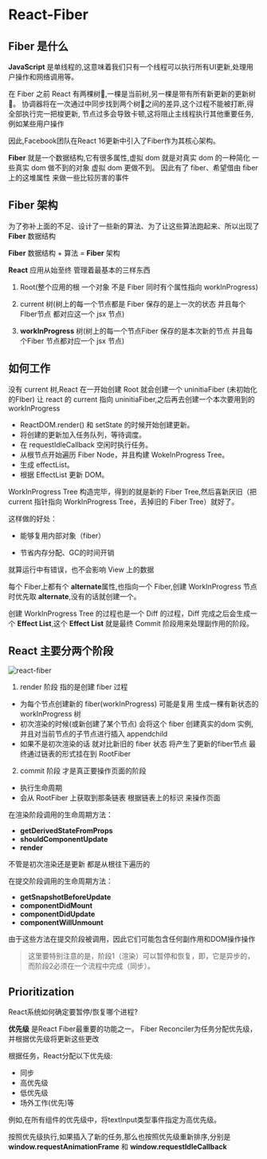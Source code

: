 # React-Fiber

## Fiber 是什么
**JavaScript** 是单线程的,这意味着我们只有一个线程可以执行所有UI更新,处理用户操作和网络调用等。

在 Fiber 之前 React 有两棵树🌲,一棵是当前树,另一棵是带有所有新更新的更新树🌲。 协调器将在一次通过中同步找到两个树🌲之间的差异,这个过程不能被打断,得全部执行完一把梭更新, 节点过多会导致卡顿,这将阻止主线程执行其他重要任务,例如某些用户操作

因此,Facebook团队在React 16更新中引入了Fiber作为其核心架构。

**Fiber** 就是一个数据结构,它有很多属性,虚拟 dom 就是对真实 dom 的一种简化 一些真实 dom 做不到的对象  虚拟 dom 更做不到。 因此有了 fiber、希望借由 fiber 上的这堆属性 来做一些比较厉害的事件 

## Fiber 架构
为了弥补上面的不足、设计了一些新的算法、为了让这些算法跑起来、所以出现了 **Fiber** 数据结构

**Fiber** 数据结构 + 算法 = **Fiber** 架构

**React** 应用从始至终 管理着最基本的三样东西
1. Root(整个应用的根 一个对象 不是 Fiber 同时有个属性指向 workInProgress)

2. current 树(树上的每一个节点都是 Fiber 保存的是上一次的状态 并且每个FIber节点 都对应这一个 jsx 节点)

3. **workInProgress** 树(树上的每一个节点Fiber 保存的是本次新的节点 并且每个Fiber 节点都对应一个 jsx 节点)


## 如何工作
没有 current 树,React 在一开始创建 Root 就会创建一个 uninitiaFiber (未初始化的FIber)
让 react 的 current 指向 uninitiaFiber,之后再去创建一个本次要用到的 workInProgress

- ReactDOM.render() 和 setState 的时候开始创建更新。
- 将创建的更新加入任务队列，等待调度。
- 在 requestIdleCallback 空闲时执行任务。
- 从根节点开始遍历 Fiber Node，并且构建 WokeInProgress Tree。
- 生成 effectList。
- 根据 EffectList 更新 DOM。

WorkInProgress Tree 构造完毕，得到的就是新的 Fiber Tree,然后喜新厌旧（把 current 指针指向 WorkInProgress Tree，丢掉旧的 Fiber Tree）就好了。

这样做的好处：

- 能够复用内部对象（fiber）

- 节省内存分配、GC的时间开销

就算运行中有错误，也不会影响 View 上的数据

每个 Fiber上都有个 **alternate**属性,也指向一个 Fiber,创建 WorkInProgress 节点时优先取 **alternate**,没有的话就创建一个。

创建 WorkInProgress Tree 的过程也是一个 Diff 的过程，Diff 完成之后会生成一个 **Effect List**,这个 **Effect List** 就是最终 Commit 阶段用来处理副作用的阶段。


## React 主要分两个阶段
![react-fiber](/react/lifecycle.png)

1. render 阶段 指的是创建 fiber 过程
- 为每个节点创建新的 fiber(workInProgress) 可能是复用 生成一棵有新状态的 workInProgress 树
- 初次渲染的时候(或新创建了某个节点) 会将这个 fiber 创建真实的dom 实例,并且对当前节点的子节点进行插入 appendchild
- 如果不是初次渲染的话 就对比新旧的 fiber 状态 将产生了更新的fiber节点 最终通过链表的形式挂在到 RootFiber

2. commit 阶段 才是真正要操作页面的阶段
- 执行生命周期
- 会从 RootFiber 上获取到那条链表 根据链表上的标识 来操作页面

在渲染阶段调用的生命周期方法：
- **getDerivedStateFromProps**
- **shouldComponentUpdate**
- **render**

不管是初次渲染还是更新 都是从根往下遍历的

在提交阶段调用的生命周期方法：

- **getSnapshotBeforeUpdate**
- **componentDidMount**
- **componentDidUpdate**
- **componentWillUnmount**

由于这些方法在提交阶段被调用，因此它们可能包含任何副作用和DOM操作操作
> 这里要特别注意的是，阶段1（渲染）可以暂停和恢复，即，它是异步的，而阶段2必须在一个流程中完成（同步）。


## Prioritization

React系统如何确定要暂停/恢复哪个进程?

**优先级** 是React Fiber最重要的功能之一。
Fiber Reconciler为任务分配优先级，并根据优先级将更新这些更改

根据任务，React分配以下优先级:
- 同步
- 高优先级
- 低优先级
- 场外工作(优先)等

例如,在所有组件的优先级中，将textInput类型事件指定为高优先级。


按照优先级执行,如果插入了新的任务,那么也按照优先级重新排序,分别是 **window.requestAnimationFrame** 和 **window.requestIdleCallback**